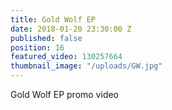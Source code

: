 ```yaml
---
title: Gold Wolf EP
date: 2018-01-20 23:30:00 Z
published: false
position: 16
featured_video: 130257664
thumbnail_image: "/uploads/GW.jpg"
---
```


Gold Wolf EP promo video